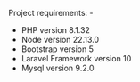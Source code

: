 Project requirements: -
- PHP version 8.1.32
- Node version 22.13.0
- Bootstrap version 5
- Laravel Framework version 10
- Mysql version 9.2.0